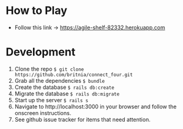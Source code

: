 # How to Play
* Follow this link -> https://agile-shelf-82332.herokuapp.com

# Development
1. Clone the repo `$ git clone https://github.com/britnia/connect_four.git`
2. Grab all the dependencies `$ bundle`
3. Create the database `$ rails db:create`
4. Migrate the database `$ rails db:migrate`
5. Start up the server `$ rails s`
6. Navigate to http://localhost:3000 in your browser and follow the onscreen instructions.
7. See github issue tracker for items that need attention.

